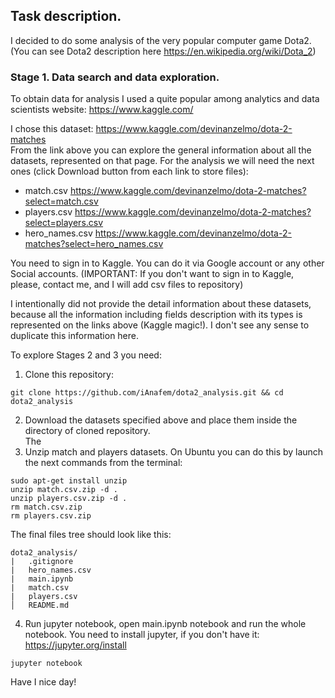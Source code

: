 ## Task description.

I decided to do some analysis of the very popular computer game Dota2. </br>
(You can see Dota2 description here https://en.wikipedia.org/wiki/Dota_2)

### Stage 1. Data search and data exploration.

To obtain data for analysis I used a quite popular among analytics and data scientists 
website:  https://www.kaggle.com/

I chose this dataset: https://www.kaggle.com/devinanzelmo/dota-2-matches </br>
From the link above you can explore the general information about all the datasets, represented 
on that page. 
For the analysis we will need the next ones (click Download button from each link to store files):
- match.csv https://www.kaggle.com/devinanzelmo/dota-2-matches?select=match.csv
- players.csv https://www.kaggle.com/devinanzelmo/dota-2-matches?select=players.csv
- hero_names.csv https://www.kaggle.com/devinanzelmo/dota-2-matches?select=hero_names.csv

You need to sign in to Kaggle. You can do it via Google account or any other Social accounts.
(IMPORTANT: If you don't want to sign in to Kaggle, please, contact me, and I will add csv files to repository)

 
I intentionally did not provide the detail information about these datasets, 
because all the information including fields description with its types is represented
on the links above (Kaggle magic!). I don't see any sense to duplicate this information here.


To explore Stages 2 and 3 you need: 
1. Clone this repository:</br>
```clone
git clone https://github.com/iAnafem/dota2_analysis.git && cd dota2_analysis
```
2. Download the datasets specified above and place them inside the directory of cloned repository. </br> The 
3. Unzip match and players datasets. On Ubuntu you can do this by launch the next commands
from the terminal:
```console
sudo apt-get install unzip
unzip match.csv.zip -d .
unzip players.csv.zip -d .
rm match.csv.zip
rm players.csv.zip
```

The final files tree should look like this:
```
dota2_analysis/
|   .gitignore
|   hero_names.csv
|   main.ipynb
|   match.csv
|   players.csv
│   README.md
```
4. Run jupyter notebook, open main.ipynb notebook and run the whole notebook. 
You need to install jupyter, if you don't have it: https://jupyter.org/install
```console
jupyter notebook
```
Have I nice day!